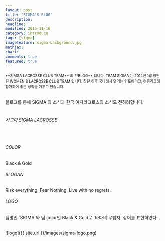 ```yaml
---
layout: post
title: "SIGMA'S BLOG"
description: 
headline: 
modified: 2015-11-16
category: introduce
tags: [sigma]
imagefeature: sigma-background.jpg
mathjax: 
chart: 
comments: true
featured: true
---
```



<small>
**SIMGA LACROSSE CLUB TEAM** 의 **BLOG** 입니다.
TEAM SIGMA 는 2014년 1월 창단 된 WOMEN'S LACROSSE CLUB TEAM 입니다.
창단 이후 국내에서 열리는 인도어리그, 여름리그에 참가하며 좋은 성적을 거두고 있습니다.
</small>

<p>
	<br>	
		블로그를 통해 SIGMA 의 소식과 한국 여자라크로스의 소식도 전하려합니다.
	<br>
	<br>
</p>

<div>
	<h6>시그마 SIGMA LACROSSE</h6>
	<br>
	<h6>COLOR</h6>
	<p>Black & Gold </p>
	<h6>SLOGAN</h6>
	<p>Risk everything. Fear Nothing. Live with no regrets.</p>
	<h6>LOGO</h6>
	<p>팀명인 `SIGMA`와 팀 color인  Black & Gold로 `바다의 무법자` 상어를 표현하였다.</p>
	<br>
</div>	
![logo]({{ site.url }}/images/sigma-logo.png)


<br>
<br>
<br>
<br>
<br>
<br>


